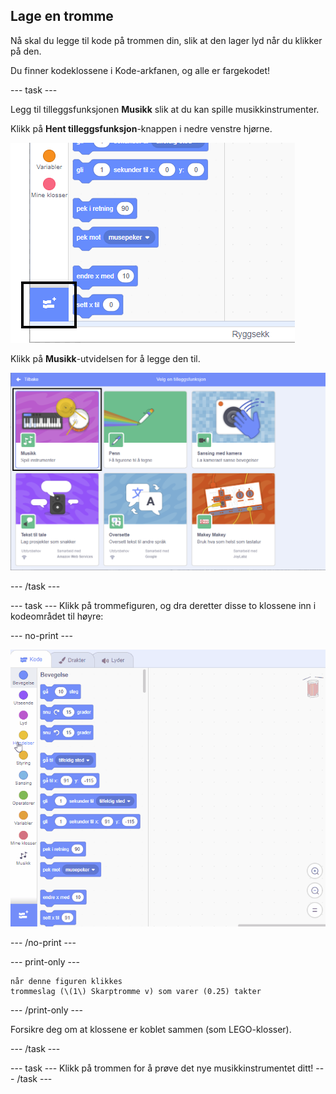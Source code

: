 ## Lage en tromme

Nå skal du legge til kode på trommen din, slik at den lager lyd når du klikker på den.

Du finner kodeklossene i Kode-arkfanen, og alle er fargekodet!

\--- task \---

Legg til tilleggsfunksjonen **Musikk** slik at du kan spille musikkinstrumenter.

Klikk på **Hent tilleggsfunksjon**-knappen i nedre venstre hjørne.

![hent tilleggsfunksjon er markert](images/add-extension-annotated.png)

Klikk på **Musikk**-utvidelsen for å legge den til.

![musikkutvidelse markert](images/click-music-annotated.png)

\--- /task \---

\--- task \--- Klikk på trommefiguren, og dra deretter disse to klossene inn i kodeområdet til høyre:

\--- no-print \---

![skjermbilde](images/connect-block.gif)

\--- /no-print \---

\--- print-only \---

```blocks3
når denne figuren klikkes
trommeslag (\(1\) Skarptromme v) som varer (0.25) takter
```

\--- /print-only \---

Forsikre deg om at klossene er koblet sammen (som LEGO-klosser).

\--- /task \---

\--- task \--- Klikk på trommen for å prøve det nye musikkinstrumentet ditt! \--- /task \---